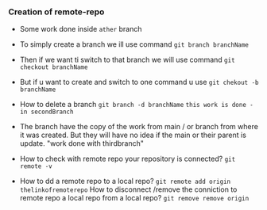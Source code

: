 ### Creation of remote-repo
- Some work done inside `ather` branch
- To simply create a branch we ill use command `git branch branchName`
- Then if we want ti switch to that branch we will use command `git checkout branchName`
- But if u want to create and switch to one command u use `git chekout -b branchName`
- How to delete a branch `git branch -d branchName` `this work is done - in secondBranch`
- The branch have the copy of the work from main / or branch from where it was created.
But they will have no idea if the main or their parent is update. "work done with thirdbranch"

- How to check with remote repo your repository is connected?
`git remote -v`
- How to dd a remote repo to a local repo?
`git remote add origin thelinkofremoterepo`
How to disconnect /remove the conniction to remote repo a local repo from a local repo?
`git remove remove origin`
